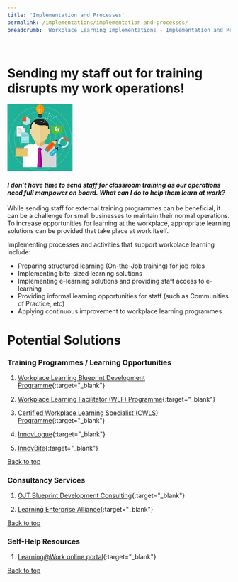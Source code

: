 ```yaml
---
title: 'Implementation and Processes'
permalink: /implementations/implementation-and-processes/
breadcrumb: 'Workplace Learning Implementations - Implementation and Processes'

---
```





# **Sending my staff out for training disrupts my work operations!**

<div class="col is-half-desktop is-half-tablet">
			<a href="/implementations/training-needs-analysis"><img src="/images/tna.jpg" alt="tna"></a>
		</div>
		
#### *I don’t have time to send staff for classroom training as our operations need full manpower on board. What can I do to help them learn at work?* 

While sending staff for external training programmes can be beneficial, it can be a challenge for small businesses to maintain their normal operations. To increase opportunities for learning at the workplace, appropriate learning solutions can be provided that take place at work itself. 

Implementing processes and activities that support workplace learning include:

- Preparing structured learning (On-the-Job training) for job roles 
- Implementing bite-sized learning solutions
- Implementing e-learning solutions and providing staff access to e-learning
- Providing informal learning opportunities for staff (such as Communities of Practice, etc)
- Applying continuous improvement to workplace learning programmes




# **Potential Solutions**

### Training Programmes / Learning Opportunities
1. [Workplace Learning Blueprint Development Programme](https://www.nyp.edu.sg/lifelong-learning/national-centre-of-excellence-for-workplace-learning-nace/courses-training.html){:target="_blank"}

2. [Workplace Learning Facilitator (WLF) Programme](https://www.ial.edu.sg/learn-at-ial/ial-programmes/certificate/workplace-trainer-programme.html){:target="_blank"}

3. [Certified Workplace Learning Specialist (CWLS) Programme](https://www.ial.edu.sg/learn-at-ial/ial-programmes/certificate/certified-workplace-learning-specialist-cwls.html){:target="_blank"}

4. [InnovLogue](https://www.ial.edu.sg/start-learning-innovation/in-lab/innovation-activities.html){:target="_blank"}

5. [InnovBite](https://www.ial.edu.sg/start-learning-innovation/in-lab/innovation-activities.html){:target="_blank"}


[Back to top](#top)



### Consultancy Services
1. [OJT Blueprint Development Consulting](https://www.nyp.edu.sg/lifelong-learning/national-centre-of-excellence-for-workplace-learning-nace/services.html){:target="_blank"}

2. [Learning Enterprise Alliance](https://www.ial.edu.sg/start-enterprise-transformation/learning-enterprise-alliance.html){:target="_blank"}


[Back to top](#top)



### Self-Help Resources
1. [Learning@Work online portal](https://learningatwork.ial.edu.sg/){:target="_blank"}


[Back to top](#top)
